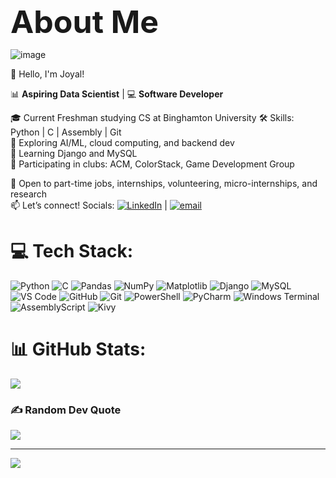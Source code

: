 <span style="font-size: 50px;font-weight: bold;">About Me</span>

![image](https://github.com/user-attachments/assets/dc13aa4e-1c91-49a6-956c-613c4ca4aaff)


👋 Hello, I'm Joyal!

📊 **Aspiring Data Scientist** | 💻 **Software Developer** 

🎓 Current Freshman studying CS at Binghamton University 
🛠️ Skills: Python | C | Assembly | Git  
🤖 Exploring AI/ML, cloud computing, and backend dev  
🧠 Learning Django and MySQL  
👥 Participating in clubs: ACM, ColorStack, Game Development Group  

💼 Open to part-time jobs, internships, volunteering, micro-internships, and research  
📫 Let’s connect! Socials: [![LinkedIn](https://img.shields.io/badge/LinkedIn-%230077B5.svg?logo=linkedin&logoColor=white)](https://www.linkedin.com/in/joyal-paul-955280354/) | [![email](https://img.shields.io/badge/Email-D14836?logo=gmail&logoColor=white)](mailto:joyalmathewpaul@gmail.com) 


# 💻 Tech Stack: 
![Python](https://img.shields.io/badge/python-3670A0?style=for-the-badge&logo=python&logoColor=ffdd54) ![C](https://img.shields.io/badge/c-%2300599C.svg?style=for-the-badge&logo=c&logoColor=white) ![Pandas](https://img.shields.io/badge/pandas-%23150458.svg?style=for-the-badge&logo=pandas&logoColor=white) ![NumPy](https://img.shields.io/badge/numpy-%23013243.svg?style=for-the-badge&logo=numpy&logoColor=white) ![Matplotlib](https://img.shields.io/badge/Matplotlib-%23ffffff.svg?style=for-the-badge&logo=Matplotlib&logoColor=black) ![Django](https://img.shields.io/badge/django-%23092E20.svg?style=for-the-badge&logo=django&logoColor=white) ![MySQL](https://img.shields.io/badge/mysql-4479A1.svg?style=for-the-badge&logo=mysql&logoColor=white) ![VS Code](https://img.shields.io/badge/VS%20Code-%23007ACC?style=for-the-badge&logo=visual-studio-code&logoColor=white) ![GitHub](https://img.shields.io/badge/github-%23121011.svg?style=for-the-badge&logo=github&logoColor=white) ![Git](https://img.shields.io/badge/git-%23F05033.svg?style=for-the-badge&logo=git&logoColor=white) ![PowerShell](https://img.shields.io/badge/PowerShell-%235391FE.svg?style=for-the-badge&logo=powershell&logoColor=white) ![PyCharm](https://img.shields.io/badge/PyCharm-%23000000?style=for-the-badge&logo=pycharm&logoColor=white) ![Windows Terminal](https://img.shields.io/badge/Windows%20Terminal-%234D4D4D.svg?style=for-the-badge&logo=windows-terminal&logoColor=white) ![AssemblyScript](https://img.shields.io/badge/assembly%20script-%23000000.svg?style=for-the-badge&logo=assemblyscript&logoColor=white) ![Kivy](https://img.shields.io/badge/Kivy-%23A8E06B?style=for-the-badge&logo=kivy&logoColor=white) 


# 📊 GitHub Stats:
![](https://github-readme-stats.vercel.app/api/top-langs/?username=JoyalMPaul&theme=dark&hide_border=false&include_all_commits=false&count_private=false&layout=compact)

### ✍️ Random Dev Quote
![](https://quotes-github-readme.vercel.app/api?type=horizontal&theme=radical)

---
[![](https://visitcount.itsvg.in/api?id=JoyalMPaul&icon=0&color=0)](https://visitcount.itsvg.in)

<!-- Proudly created with GPRM ( https://gprm.itsvg.in ) -->
